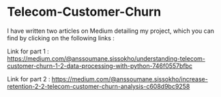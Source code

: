 # Telecom-Customer-Churn
I have written two articles on Medium detailing my project, which you can find by clicking on the following links :

Link for part 1 : https://medium.com/@anssoumane.sissokho/understanding-telecom-customer-churn-1-2-data-processing-with-python-746f0557bfbc

Link for part 2 : https://medium.com/@anssoumane.sissokho/increase-retention-2-2-telecom-customer-churn-analysis-c608d9bc9258
